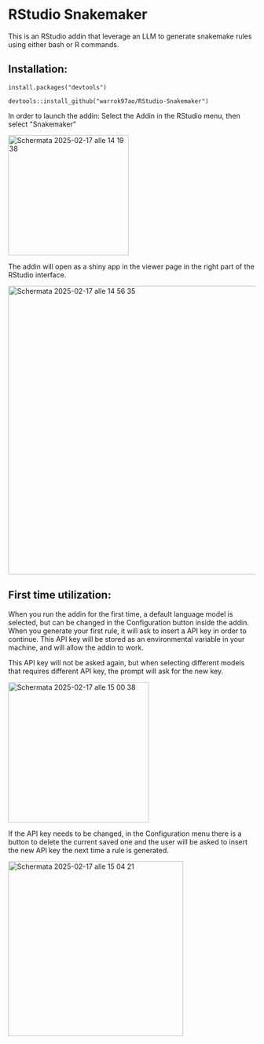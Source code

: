 # RStudio Snakemaker
This is an RStudio addin that leverage an LLM to generate snakemake rules using either bash or R commands. 
## Installation: 
```
install.packages("devtools")

devtools::install_github("warrok97ao/RStudio-Snakemaker")
```
In order to launch the addin: 
Select the Addin in the RStudio menu, then select "Snakemaker"

<img width="245" alt="Schermata 2025-02-17 alle 14 19 38" src="https://github.com/user-attachments/assets/5ec21daf-25f3-4c46-9f51-4e72172c0db7" />

The addin will open as a shiny app in the viewer page in the right part of the RStudio interface. 

<img width="588" alt="Schermata 2025-02-17 alle 14 56 35" src="https://github.com/user-attachments/assets/2ba3547d-b5c0-434a-ba73-03392ad6355f" />

## First time utilization: 
When you run the addin for the first time, a default language model is selected, but can be changed in the Configuration button inside the addin.
When you generate your first rule, it will ask to insert a API key in order to continue. This API key will be stored as an environmental variable in your machine, and will allow the addin to work.

This API key will not be asked again, but when selecting different models that requires different API key, the prompt will ask for the new key.  

<img width="286" alt="Schermata 2025-02-17 alle 15 00 38" src="https://github.com/user-attachments/assets/b468de74-4dd3-4680-86fd-55185eedde48" />

If the API key needs to be changed, in the Configuration menu there is a button to delete the current saved one and the user will be asked to insert the new API key the next time a rule is generated. 

<img width="356" alt="Schermata 2025-02-17 alle 15 04 21" src="https://github.com/user-attachments/assets/13b5b99f-5448-415a-a0ac-d792a8f91fcf" />






